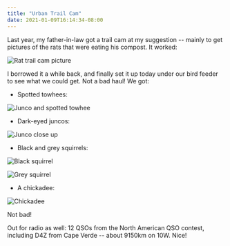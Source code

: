 ```yaml
---
title: "Urban Trail Cam"
date: 2021-01-09T16:14:34-08:00
---
```


Last year, my father-in-law got a trail cam at my suggestion -- mainly
to get pictures of the rats that were eating his compost.  It worked:

![Rat trail cam picture][0]

I borrowed it a while back, and finally set it up today under our bird
feeder to see what we could get.  Not a bad haul!  We got:

- Spotted towhees:

![Junco and spotted towhee][1]

- Dark-eyed juncos:

![Junco close up][2]

- Black and grey squirrels:

![Black squirrel][4]

![Grey squirrel][3]

- A chickadee:

![Chickadee][5]

Not bad!

Out for radio as well: 12 QSOs from the North American QSO contest,
including D4Z from Cape Verde -- about 9150km on 10W.  Nice!


[0]: /rat_trailcam.jpg
[1]: /trailcam-junco_and_twohee.jpg
[2]: /trailcam-junco_closeup.jpg
[3]: /trailcam-grey_squirrel.jpg
[4]: /trailcam-black_squirrel.jpg
[5]: /trailcam-chickadee.jpg
